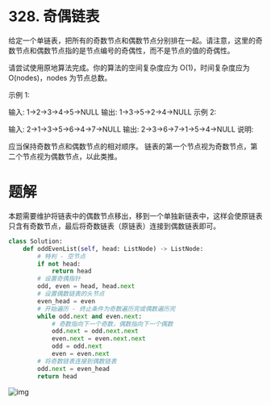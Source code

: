 # 328. 奇偶链表

给定一个单链表，把所有的奇数节点和偶数节点分别排在一起。请注意，这里的奇数节点和偶数节点指的是节点编号的奇偶性，而不是节点的值的奇偶性。

请尝试使用原地算法完成。你的算法的空间复杂度应为 O(1)，时间复杂度应为 O(nodes)，nodes 为节点总数。

示例 1:

输入: 1->2->3->4->5->NULL
输出: 1->3->5->2->4->NULL
示例 2:

输入: 2->1->3->5->6->4->7->NULL 
输出: 2->3->6->7->1->5->4->NULL
说明:

应当保持奇数节点和偶数节点的相对顺序。
链表的第一个节点视为奇数节点，第二个节点视为偶数节点，以此类推。

# 题解

本题需要维护将链表中的偶数节点移出，移到一个单独新链表中，这样会使原链表只含有奇数节点，最后将奇数链表（原链表）连接到偶数链表即可。

```python
class Solution:
    def oddEvenList(self, head: ListNode) -> ListNode:
        # 特判 - 空节点
        if not head:
            return head
        # 设置奇偶指针
        odd, even = head, head.next
        # 设置偶数链表的头节点
        even_head = even
        # 开始遍历 - 终止条件为奇数遍历完或偶数遍历完
        while odd.next and even.next:
            # 奇数指向下一个奇数，偶数指向下一个偶数
            odd.next = odd.next.next
            even.next = even.next.next
            odd = odd.next
            even = even.next
        # 将奇数链表连接到偶数链表
        odd.next = even_head
        return head
```

![img](http://m.qpic.cn/psc?/V512TBad4bullY3gMXFZ1Dt1de1dRK6b/ruAMsa53pVQWN7FLK88i5ude9VoPDv.u5VM69HGxGxAEJrvn3todb8FELpBSCK3vF8zidTr3ZBJV3VH5knaLxA2ItvDa32ygaxVvkI0N.Ck!/mnull&bo=GgKCAAAAAAADB7g!&rf=photolist&t=5)

